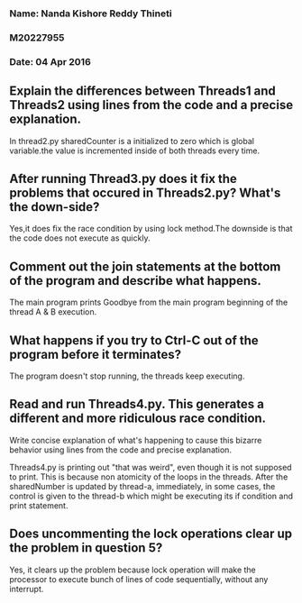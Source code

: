 ### Name: Nanda Kishore Reddy Thineti
### M20227955
### Date: 04 Apr 2016

## Explain the differences between Threads1 and Threads2 using lines from the code and a precise explanation.

In thread2.py sharedCounter is a initialized to zero which is global variable.the value is 
incremented inside of both threads every time.

## After running Thread3.py does it fix the problems that occured in Threads2.py? What's the down-side?

Yes,it does fix the race condition by using lock method.The downside is that the code does not execute as quickly.

## Comment out the join statements at the bottom of the program and describe what happens.

The main program prints Goodbye from the main program beginning of the thread A & B execution.

## What happens if you try to Ctrl-C out of the program before it terminates?

The program doesn't stop running, the threads keep executing.

## Read and run Threads4.py. This generates a different and more ridiculous race condition. 
Write concise explanation of what's happening to cause this bizarre behavior using lines from the code and precise explanation.

Threads4.py is printing out "that was weird", even though it is not supposed to print. 
This is because non atomicity of the loops in  the threads. After the sharedNumber is updated by thread-a, immediately, 
in some cases, the control is given to the thread-b which might be executing its if condition and print statement.

## Does uncommenting the lock operations clear up the problem in question 5?

Yes, it clears up the problem because lock operation will make the processor to execute bunch of lines of code sequentially,
without any interrupt.
